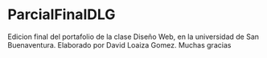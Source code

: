 # ParcialFinalDLG
Edicion final del portafolio de la clase Diseño Web, en la universidad de San Buenaventura. Elaborado por David Loaiza Gomez. Muchas gracias
